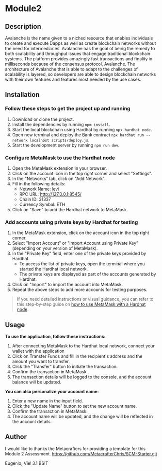 # Module2
## Description

Avalanche is the name given to a niched resource that enables individuals to create and execute Dapps as well as create blockchain networks without the need for intermediaries. Avalanche has the goal of being the remedy to both scalability and throughput issues that engage traditional blockchain systems. The platform provides amazingly fast transactions and finality in milliseconds because of the consensus protocol, Avalanche. The architecture of Avalanche that is able to adapt to the challenges of scalability is layered, so developers are able to design blockchain networks with their own features and features most needed by the use cases. 
## Installation

### Follow these steps to get the project up and running 

1. Download or clone the project.
2. Install the dependencies by running `npm install`.
3. Start the local blockchain using Hardhat by running `npx hardhat node`.
4. Open new terminal and deploy the Bank contract `npx hardhat run --network localhost scripts/deploy.js`.
5. Start the development server by running `npm run dev`.

### Configure MetaMask to use the Hardhat node

1. Open the MetaMask extension in your browser.
2. Click on the account icon in the top right corner and select "Settings".
3. In the "Networks" tab, click on "Add Network".
4. Fill in the following details:
   - Network Name: levi
   - RPC URL: http://127.0.0.1:8545/
   - Chain ID: 31337
   - Currency Symbol: ETH
5. Click on "Save" to add the Hardhat network to MetaMask.

### Add accounts using private keys by Hardhat for testing 

1. In the MetaMask extension, click on the account icon in the top right corner.
2. Select "Import Account" or "Import Account using Private Key" (depending on your version of MetaMask).
3. In the "Private Key" field, enter one of the private keys provided by Hardhat.
   - To access the list of private keys, open the terminal where you started the Hardhat local network.
   - The private keys are displayed as part of the accounts generated by Hardhat.
4. Click on "Import" to import the account into MetaMask.
5. Repeat the above steps to add more accounts for testing purposes.

> If you need detailed instructions or visual guidance, you can refer to this step-by-step guide on [how to use MetaMask with a Hardhat node](https://support.chainstack.com/hc/en-us/articles/4408642503449-Using-MetaMask-with-a-Hardhat-node).


## Usage

**To use the application, follow these instructions:**

1. After connecting MetaMask to the Hardhat local network, connect your wallet with the application
2. Click on Transfer Funds and fill in the recipient's address and the amount you want to transfer.
3. Click the "Transfer" button to initiate the transaction.
4. Confirm the transaction in MetaMask.
5. The transaction details will be logged to the console, and the account balance will be updated.

**You can also personalize your account name:**

1. Enter a new name in the input field.
2. Click the "Update Name" button to set the new account name.
3. Confirm the transaction in MetaMask.
4. The account name will be updated, and the change will be reflected in the account details.

## Author

I would like to thanks the Metacrafters for providing a template for this Module 2 Assessment. https://github.com/MetacrafterChris/SCM-Starter.git

Eugenio, Viel
3.1 BSIT
